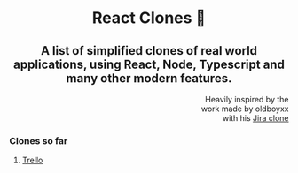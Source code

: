 <h1 align="center">React Clones 🤖</h1>

<h2 align="center"> A list of simplified clones of real world applications, using React, Node, Typescript and many other modern features.</h2>

<div align="right" style="width:33%; float: right;">Heavily inspired by the work made by oldboyxx with his <a href="https://github.com/oldboyxx/jira_clone" target="_blank">Jira clone</a></div>

<div style="clear:both"></div>

### **Clones so far**
1. [Trello](/trello/)